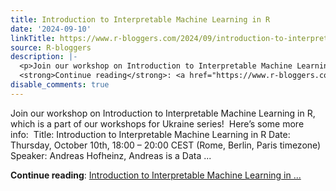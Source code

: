 ```yaml
---
title: Introduction to Interpretable Machine Learning in R
date: '2024-09-10'
linkTitle: https://www.r-bloggers.com/2024/09/introduction-to-interpretable-machine-learning-in-r/
source: R-bloggers
description: |-
  <p>Join our workshop on Introduction to Interpretable Machine Learning in R, which is a part of our workshops for Ukraine series!  Here’s some more info:  Title: Introduction to Interpretable Machine Learning in R Date: Thursday, October 10th, 18:00 – 20:00 CEST (Rome, Berlin, Paris timezone)  Speaker: Andreas Hofheinz, Andreas is a Data ...</p>
  <strong>Continue reading</strong>: <a href="https://www.r-bloggers.com/2024/09/introduction-to-interpretable-machine-learning-in-r/">Introduction to Interpretable Machine Learning in ...
disable_comments: true
---
```

<p>Join our workshop on Introduction to Interpretable Machine Learning in R, which is a part of our workshops for Ukraine series!  Here’s some more info:  Title: Introduction to Interpretable Machine Learning in R Date: Thursday, October 10th, 18:00 – 20:00 CEST (Rome, Berlin, Paris timezone)  Speaker: Andreas Hofheinz, Andreas is a Data ...</p>
<strong>Continue reading</strong>: <a href="https://www.r-bloggers.com/2024/09/introduction-to-interpretable-machine-learning-in-r/">Introduction to Interpretable Machine Learning in ...